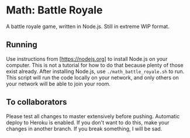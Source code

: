 # Math: Battle Royale
A battle royale game, written in Node.js. Still in extreme WIP format.

## Running
Use instructions from [https://nodejs.org] to install Node.js on your computer. This is not a tutorial for how to do that because plenty of those exist already.
After installing Node.js, use `./math_battle_royale.sh` to run. This script will run the code locally on your network, and only others on your network will be able to join your room.

## To collaborators
Please test all changes to master extensively before pushing. Automatic deploy to Heroku is enabled. If you don't want to do this, make your changes in another branch. If you break something, I will be sad.
